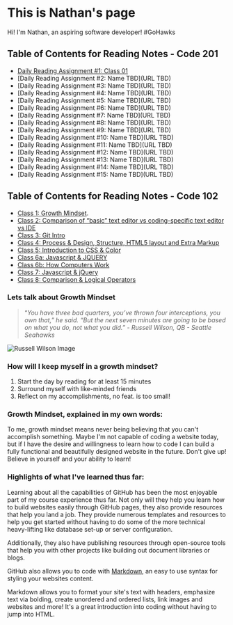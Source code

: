 # This is Nathan's page
Hi! I'm Nathan, an aspiring software developer! #GoHawks

## Table of Contents for Reading Notes - Code 201
- [Daily Reading Assignment #1: Class 01](https://github.com/npbarlow1/reading-notes/blob/main/class-01.md)
- [Daily Reading Assignment #2: Name TBD](URL TBD)
- [Daily Reading Assignment #3: Name TBD](URL TBD)
- [Daily Reading Assignment #4: Name TBD](URL TBD)
- [Daily Reading Assignment #5: Name TBD](URL TBD)
- [Daily Reading Assignment #6: Name TBD](URL TBD)
- [Daily Reading Assignment #7: Name TBD](URL TBD)
- [Daily Reading Assignment #8: Name TBD](URL TBD)
- [Daily Reading Assignment #9: Name TBD](URL TBD)
- [Daily Reading Assignment #10: Name TBD](URL TBD)
- [Daily Reading Assignment #11: Name TBD](URL TBD)
- [Daily Reading Assignment #12: Name TBD](URL TBD)
- [Daily Reading Assignment #13: Name TBD](URL TBD)
- [Daily Reading Assignment #14: Name TBD](URL TBD)
- [Daily Reading Assignment #15: Name TBD](URL TBD)

## Table of Contents for Reading Notes - Code 102
- [Class 1: Growth Mindset](https://growthmindset.org/).
- [Class 2: Comparison of “basic” text editor vs coding-specific text editor vs IDE](https://github.com/npbarlow1/reading-notes/blob/main/ChoosingATextEditor.md)
- [Class 3: Git Intro](https://github.com/npbarlow1/reading-notes/blob/main/GitIntro.md)
- [Class 4: Process & Design, Structure, HTML5 layout and Extra Markup](https://github.com/npbarlow1/reading-notes/blob/main/Class%204:%20Process%20%26%20Design%2C%20Structure%2C%20HTML5%20layout%20and%20Extra%20Markup.md)
- [Class 5: Introduction to CSS & Color](https://github.com/npbarlow1/reading-notes/blob/main/Class%205:%20Introduction%20to%20CSS%20&%20Color.md) 
- [Class 6a: Javascript & JQUERY](https://github.com/npbarlow1/reading-notes/blob/main/Class%206a:%20Javascript%20%26%20jQuery.md) 
- [Class 6b: How Computers Work](https://github.com/npbarlow1/reading-notes/blob/main/Class%206b%20reading%20notes.md) 
- [Class 7: Javascript & jQuery](https://github.com/npbarlow1/reading-notes/blob/main/Class%207:%20Javascript%20&%20jQuery.md) 
- [Class 8: Comparison & Logical Operators](https://github.com/npbarlow1/reading-notes/blob/main/Class%208:%20Comparison%20%26%20Logical%20Operators.md)

### Lets talk about Growth Mindset

>“*You have three bad quarters, you’ve thrown four interceptions, you own that,” he said. “But the next seven minutes are going to be based on what you do, not what you did.” - Russell Wilson, QB - Seattle Seahawks*

![Russell Wilson Image](https://2qibqm39xjt6q46gf1rwo2g1-wpengine.netdna-ssl.com/wp-content/uploads/2020/09/22760515_web1_M-russ-edh-200922.jpg)

### How will I keep myself in a growth mindset?

1. Start the day by reading for at least 15 minutes
1. Surround myself with like-minded friends
1. Reflect on my accomplishments, no feat. is too small!

### Growth Mindset, explained in my own words:

To me, growth mindset means never being believing that you can't accomplish something. Maybe I'm not capable of coding a website today, but if I have the desire and willingness to learn how to code I can build a fully functional and beautifully designed website in the future. Don't give up! Believe in yourself and your ability to learn!

### Highlights of what I've learned thus far: 

Learning about all the capabilities of GitHub has been the most enjoyable part of my course experience thus far. Not only will they help you learn how to build websites easily through GitHub pages, they also provide resources that help you land a job. They provide numerous templates and resources to help you get started without having to do some of the more technical heavy-lifting like database set-up or server configuration.

Additionally, they also have publishing resources through open-source tools that help you with other projects like building out document libraries or blogs. 

GitHub also allows you to code with [Markdown](https://guides.github.com/features/mastering-markdown/), an easy to use syntax for styling your websites content.

Markdown allows you to format your site's text with headers, emphasize text via bolding, create unordered and ordered lists, link images and websites and more! It's a great introduction into coding without having to jump into HTML. 
